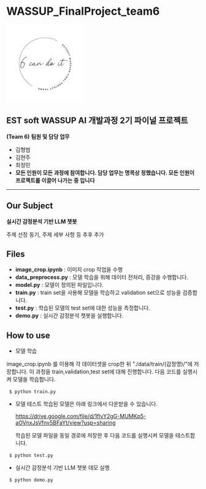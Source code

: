 # WASSUP_FinalProject_team6

<img src = 'imgs/team_logo.png' width="200" height="200"/>

## EST soft WASSUP AI 개발과정 2기 파이널 프로젝트
**(Team 6)**
**팀원 및 담당 업무**
  + 김형범
  + 김현주
  + 최정민
  + **모든 인원이 모든 과정에 참여합니다. 담당 업무는 명목상 정했습니다. 모든 인원이 프로젝트를 이끌어 나가는 중 입니다**
---
## Our Subject
**실시간 감정분석 기반 LLM 챗봇**

주제 선정 동기, 주제 세부 사항 등 추후 추가

## Files
  + **image_crop.ipynb** : 이미지 crop 작업을 수행
  + **data_preprocess.py** : 모델 학습을 위해 데이터 전처리, 증강을 수행합니다.
  + **model.py** : 모델이 정의된 파일입니다.
  + **train.py** : train set을 사용해 모델을 학습하고 validation set으로 성능을 검증합니다.
  + **test.py** : 학습된 모델의 test set에 대한 성능을 측정합니다.
  + **demo.py** : 실시간 감정분석 챗봇을 실행합니다.


## How to use
  + 모델 학습

  image_crop.ipynb 를 이용해 각 데이터셋을 crop한 뒤 "./data/train/(감정명)/"에 저장합니다.
  이 과정을 train,validation,test set에 대해 진행합니다.
  다음 코드를 실행시켜 모델을 학습합니다.
```
 $ python train.py
 ```
  + 모델 테스트
    학습된 모델은 아래 링크에서 다운받을 수 있습니다.

    https://drive.google.com/file/d/1flvY2gG-MUMKp5-aOVnxJsVfnv5BFaYt/view?usp=sharing

    학습된 모델 파일을 동일 경로에 저장한 후 다음 코드를 실행시켜 모델을 테스트합니다.
```
 $ python test.py
 ```
+ 실시간 감정분석 기반 LLM 챗봇 데모 실행
```
 $ python demo.py
 ```
